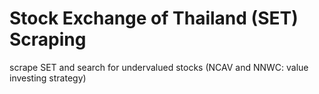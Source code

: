 # Stock Exchange of Thailand (SET) Scraping

scrape SET and search for undervalued stocks (NCAV and NNWC: value investing strategy)
